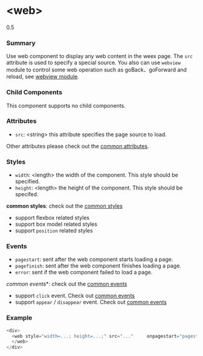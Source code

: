 # &lt;web&gt;
<span class="weex-version">0.5</span>

### Summary

Use web component to display any web content in the weex page. The `src` attribute is used to specify a special source. You also can use `webview` module to control some web operation such as goBack、goForward and reload, see [webview module](../modules/webview.md).


### Child Components

This component supports no child components.

### Attributes

- `src`: &lt;string&gt; this attribute specifies the page source to load.

Other attributes please check out the [common attributes](../references/common-attrs.md).

### Styles

- `width`: &lt;length&gt; the width of the component. This style should be specified.
- `height`: &lt;length&gt; the height of the component. This style should be specifed.

**common styles**: check out the [common styles](../references/common-attrs.md)

- support flexbox related styles
- support box model related styles
- support ``position`` related styles

### Events

- `pagestart`: sent after the web component starts loading a page. 
- `pagefinish`: sent after the web component finishes loading a page.
- `error`: sent if the web component failed to load a page. 


*common events**: check out the [common events](../references/common-event.md)

- support `click` event. Check out [common events](../references/common-event.md)
- support `appear` / `disappear` event. Check out [common events](../references/common-event.md)

### Example

```js
<div>
  <web style="width=...; height=...;" src="..." 	onpagestart="pagestart" onpagefinish="pagefinish" 	onerror="error">
  </web>
</div>
```
